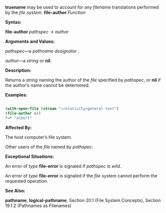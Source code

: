 **truename** may be used to account for any *filename* translations performed by the *file system*. **file-author** *Function* 



**Syntax:** 



**file-author** *pathspec → author* 



**Arguments and Values:** 



*pathspec*—a *pathname designator* . 



*author*—a *string* or **nil**. 







 



 



**Description:** 



Returns a *string* naming the author of the *file* specified by *pathspec*, or **nil** if the author’s name cannot be determined. 



**Examples:**
```lisp
 
(with-open-file (stream ">relativity>general.text") 
(file-author s)) 
*→* "albert" 

```
**Affected By:** 



The host computer’s file system. 



Other users of the *file* named by *pathspec*. 



**Exceptional Situations:** 



An error of *type* **file-error** is signaled if *pathspec* is *wild*. 



An error of *type* **file-error** is signaled if the *file system* cannot perform the requested operation. 



**See Also:** 



**pathname**, **logical-pathname**, Section 20.1 (File System Concepts), Section 19.1.2 (Pathnames as Filenames) 



